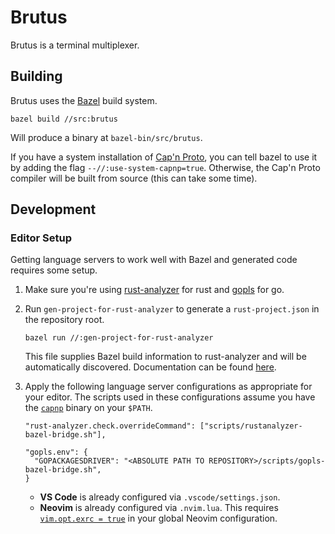 # Brutus

Brutus is a terminal multiplexer.

## Building

Brutus uses the [Bazel](https://bazel.build/) build system.

```
bazel build //src:brutus
```

Will produce a binary at `bazel-bin/src/brutus`.

If you have a system installation of [Cap'n Proto](https://capnproto.org/install.html), you can tell bazel to use it by adding the flag `--//:use-system-capnp=true`. Otherwise, the Cap'n Proto compiler will be built from source (this can take some time).

## Development

### Editor Setup

Getting language servers to work well with Bazel and generated code requires some setup.

1. Make sure you're using [rust-analyzer](https://rust-analyzer.github.io/) for rust and [gopls](https://pkg.go.dev/golang.org/x/tools/gopls) for go.

2. Run `gen-project-for-rust-analyzer` to generate a `rust-project.json` in the repository root.

   ```
   bazel run //:gen-project-for-rust-analyzer
   ```

   This file supplies Bazel build information to rust-analyzer and will be automatically discovered. Documentation can be found [here](https://rust-analyzer.github.io/manual.html#non-cargo-based-projects).

3. Apply the following language server configurations as appropriate for your editor. The scripts used in these configurations assume you have the [`capnp`](https://capnproto.org/capnp-tool.html) binary on your `$PATH`.

   ```
   "rust-analyzer.check.overrideCommand": ["scripts/rustanalyzer-bazel-bridge.sh"],
   ```

   ```
   "gopls.env": {
     "GOPACKAGESDRIVER": "<ABSOLUTE PATH TO REPOSITORY>/scripts/gopls-bazel-bridge.sh",
   }
   ```

   - **VS Code** is already configured via `.vscode/settings.json`.
   - **Neovim** is already configured via `.nvim.lua`. This requires [`vim.opt.exrc = true`](https://neovim.io/doc/user/options.html#'exrc') in your global Neovim configuration.
